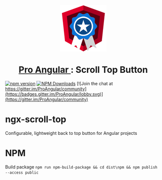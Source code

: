 <p align="center">
  <a href="https://www.ProAngular.com" target="_blank">
    <img src="src/assets/pro-angular-logo.png">
  </a>
  <h1 align="center">
    <a href="https://www.ProAngular.com" target="_blank">
      Pro Angular
    </a>: Scroll Top Button
  </h1>
</p>

[![npm version](https://badge.fury.io/js/@proangular%2Fngx-scroll-top.svg)](https://badge.fury.io/js/@proangular%2Fngx-scroll-top)
[![NPM Downloads](https://img.shields.io/amo/dw/@proangular%252Fngx-scroll-top.svg)](https://www.npmjs.com/@proangular/ngx-scroll-top)
[![Join the chat at https://gitter.im/ProAngular/community](https://badges.gitter.im/ProAngular/lobby.svg)](https://gitter.im/ProAngular/community)

# ngx-scroll-top
Configurable, lightweight back to top button for Angular projects

# NPM
Build package `npm run npm-build-package && cd dist\npm && npm publish --access public`
